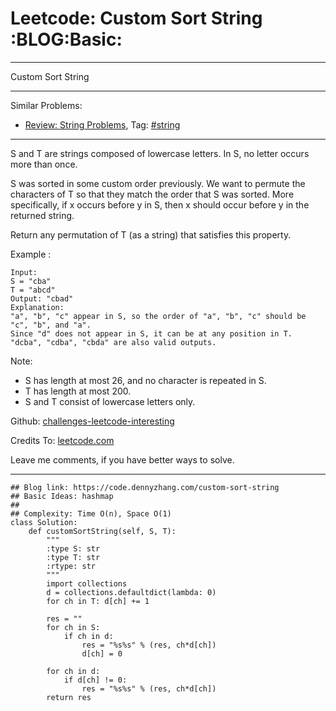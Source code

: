 # Leetcode: Custom Sort String     :BLOG:Basic:


---

Custom Sort String  

---

Similar Problems:  
-   [Review: String Problems](https://code.dennyzhang.com/review-string), Tag: [#string](https://code.dennyzhang.com/tag/string)

---

S and T are strings composed of lowercase letters. In S, no letter occurs more than once.  

S was sorted in some custom order previously. We want to permute the characters of T so that they match the order that S was sorted. More specifically, if x occurs before y in S, then x should occur before y in the returned string.  

Return any permutation of T (as a string) that satisfies this property.  

Example :  

    Input: 
    S = "cba"
    T = "abcd"
    Output: "cbad"
    Explanation: 
    "a", "b", "c" appear in S, so the order of "a", "b", "c" should be "c", "b", and "a". 
    Since "d" does not appear in S, it can be at any position in T. "dcba", "cdba", "cbda" are also valid outputs.

Note:  

-   S has length at most 26, and no character is repeated in S.
-   T has length at most 200.
-   S and T consist of lowercase letters only.

Github: [challenges-leetcode-interesting](https://github.com/DennyZhang/challenges-leetcode-interesting/tree/master/custom-sort-string)  

Credits To: [leetcode.com](https://leetcode.com/problems/custom-sort-string/description/)  

Leave me comments, if you have better ways to solve.  

---

    ## Blog link: https://code.dennyzhang.com/custom-sort-string
    ## Basic Ideas: hashmap
    ##
    ## Complexity: Time O(n), Space O(1)
    class Solution:
        def customSortString(self, S, T):
            """
            :type S: str
            :type T: str
            :rtype: str
            """
            import collections
            d = collections.defaultdict(lambda: 0)
            for ch in T: d[ch] += 1
    
            res = ""
            for ch in S:
                if ch in d:
                    res = "%s%s" % (res, ch*d[ch])
                    d[ch] = 0
    
            for ch in d:
                if d[ch] != 0:
                    res = "%s%s" % (res, ch*d[ch])
            return res